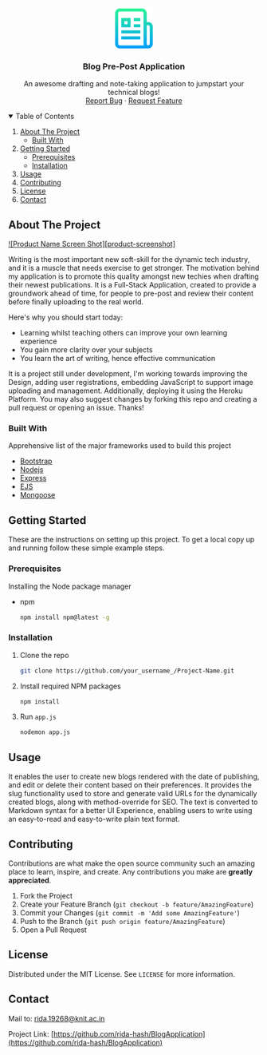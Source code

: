 <!-- PROJECT LOGO -->
<br />
<p align="center">
  <a href="https://github.com/othneildrew/Best-README-Template">
    <img src="images/logo.png" alt="Logo" width="80" height="80">
  </a>

  <h3 align="center">Blog Pre-Post Application</h3>

  <p align="center">
    An awesome drafting and note-taking application to jumpstart your technical blogs!
    <br />
<!--     <a href="https://github.com/othneildrew/Best-README-Template"><strong>Explore the docs »</strong></a>
    <br />
    <br />
    <a href="https://github.com/othneildrew/Best-README-Template">View Demo</a> -->
    <a href="https://github.com/othneildrew/Best-README-Template/issues">Report Bug</a>
    ·
    <a href="https://github.com/othneildrew/Best-README-Template/issues">Request Feature</a>
  </p>
</p>



<!-- TABLE OF CONTENTS -->
<details open="open">
  <summary>Table of Contents</summary>
  <ol>
    <li>
      <a href="#about-the-project">About The Project</a>
      <ul>
        <li><a href="#built-with">Built With</a></li>
      </ul>
    </li>
    <li>
      <a href="#getting-started">Getting Started</a>
      <ul>
        <li><a href="#prerequisites">Prerequisites</a></li>
        <li><a href="#installation">Installation</a></li>
      </ul>
    </li>
    <li><a href="#usage">Usage</a></li>
    <li><a href="#contributing">Contributing</a></li>
    <li><a href="#license">License</a></li>
    <li><a href="#contact">Contact</a></li>
<!--     <li><a href="#acknowledgements">Acknowledgements</a></li> -->
  </ol>
</details>



<!-- ABOUT THE PROJECT -->
## About The Project

[![Product Name Screen Shot][product-screenshot]](https://example.com)

Writing is the most important new soft-skill for the dynamic tech industry, and it is a muscle that needs exercise to get stronger. The motivation behind my application is to promote this quality amongst new techies when drafting their newest publications. It is a Full-Stack Application, created to provide a groundwork ahead of time, for people to pre-post and review their content before finally uploading to the real world.

Here's why you should start today:
* Learning whilst teaching others can improve your own learning experience
* You gain more clarity over your subjects
* You learn the art of writing, hence effective communication

It is a project still under development, I'm working towards improving the Design, adding user registrations, embedding JavaScript to support image uploading and management. Additionally, deploying it using the Heroku Platform. You may also suggest changes by forking this repo and creating a pull request or opening an issue. Thanks!


### Built With

Apprehensive list of the major frameworks used to build this project
* [Bootstrap](https://getbootstrap.com)
* [Nodejs](https://nodejs.org/en/)
* [Express](https://expressjs.com/)
* [EJS](https://ejs.co/)
* [Mongoose](https://mongoosejs.com/)



<!-- GETTING STARTED -->
## Getting Started

These are the instructions on setting up this project.
To get a local copy up and running follow these simple example steps.

### Prerequisites

Installing the Node package manager
* npm
  ```sh
  npm install npm@latest -g
  ```

### Installation
1. Clone the repo
   ```sh
   git clone https://github.com/your_username_/Project-Name.git
   ```
2. Install required NPM packages
   ```sh
   npm install
   ```
4. Run `app.js`
   ```sh
   nodemon app.js
   ```



<!-- USAGE EXAMPLES -->
## Usage

It enables the user to create new blogs rendered with the date of publishing, and edit or delete their content based on their preferences. It provides the slug functionality used to store and generate valid URLs for the dynamically created blogs, along with method-override for SEO. The text is converted to Markdown syntax for a better UI Experience, enabling users to write using an easy-to-read and easy-to-write plain text format.


<!-- CONTRIBUTING -->
## Contributing

Contributions are what make the open source community such an amazing place to learn, inspire, and create. Any contributions you make are **greatly appreciated**.

1. Fork the Project
2. Create your Feature Branch (`git checkout -b feature/AmazingFeature`)
3. Commit your Changes (`git commit -m 'Add some AmazingFeature'`)
4. Push to the Branch (`git push origin feature/AmazingFeature`)
5. Open a Pull Request



<!-- LICENSE -->
## License

Distributed under the MIT License. See `LICENSE` for more information.



<!-- CONTACT -->
## Contact
Mail to: rida.19268@knit.ac.in

Project Link: [https://github.com/rida-hash/BlogApplication](https://github.com/rida-hash/BlogApplication)



<!-- ACKNOWLEDGEMENTS -->
<!-- ## Acknowledgements
* [GitHub Emoji Cheat Sheet](https://www.webpagefx.com/tools/emoji-cheat-sheet)
* [Img Shields](https://shields.io)
* [Choose an Open Source License](https://choosealicense.com)
* [GitHub Pages](https://pages.github.com)
* [Animate.css](https://daneden.github.io/animate.css)
* [Loaders.css](https://connoratherton.com/loaders)
* [Slick Carousel](https://kenwheeler.github.io/slick)
* [Smooth Scroll](https://github.com/cferdinandi/smooth-scroll)
* [Sticky Kit](http://leafo.net/sticky-kit)
* [JVectorMap](http://jvectormap.com)
* [Font Awesome](https://fontawesome.com) -->





<!-- MARKDOWN LINKS & IMAGES -->
<!-- https://www.markdownguide.org/basic-syntax/#reference-style-links -->

<!-- [license-shield]: 
[license-url]: https://img.shields.io/github/license/rida-hash/BlogApplication
[product-screenshot]: images/screenshot.png -->
